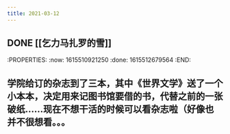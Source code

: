 ```yaml
---
title: 2021-03-12
---
```


## DONE [[乞力马扎罗的雪]] 
:PROPERTIES:
:now: 1615510921250
:done: 1615512679564
:END:
## 学院给订的杂志到了三本，其中《世界文学》送了一个小本本，决定用来记图书馆要借的书，代替之前的一张破纸……现在不想干活的时候可以看杂志啦（好像也并不很想看。。。
